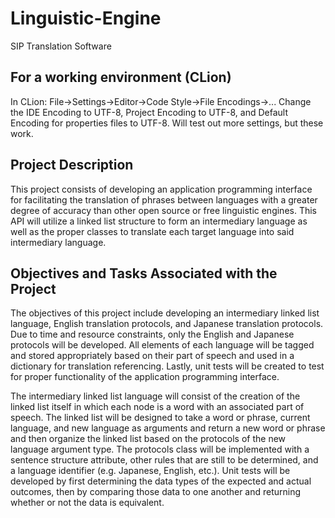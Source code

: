 # Linguistic-Engine
SIP Translation Software

## For a working environment (CLion)
In CLion: File->Settings->Editor->Code Style->File Encodings->...
Change the IDE Encoding to UTF-8, Project Encoding to UTF-8, and Default Encoding for properties files to UTF-8.
Will test out more settings, but these work.



## Project Description
This project consists of developing an application programming interface for facilitating the translation of phrases 
between languages with a greater degree of accuracy than other open source or free linguistic engines. This API will 
utilize a linked list structure to form an intermediary language as well as the proper classes to translate each target
language into said intermediary language. 

## Objectives and Tasks Associated with the Project
The objectives of this project include developing an intermediary linked list language, English translation protocols, 
and Japanese translation protocols. Due to time and resource constraints, only the English and Japanese protocols will 
be developed. All elements of each language will be tagged and stored appropriately based on their part of speech and 
used in a dictionary for translation referencing. Lastly, unit tests will be created to test for proper functionality of
the application programming interface.

The intermediary linked list language will consist of the creation of the linked list itself in which each node is a 
word with an associated part of speech. The linked list will be designed to take a word or phrase, current language, 
and new language as arguments and return a new word or phrase and then organize the linked list based on the protocols 
of the new language argument type. The protocols class will be implemented with a sentence structure attribute, other 
rules that are still to be determined, and a language identifier (e.g. Japanese, English, etc.). Unit tests will be 
developed by first determining the data types of the expected and actual outcomes, then by comparing those data to one 
another and returning whether or not the data is equivalent. 
